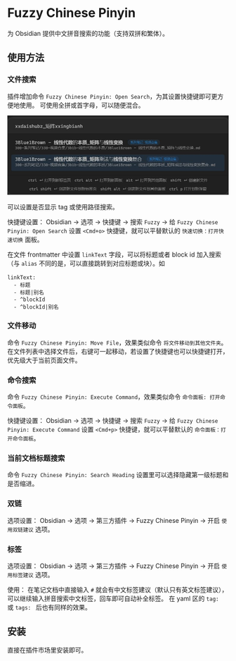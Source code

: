 # Fuzzy Chinese Pinyin

为 Obsidian 提供中文拼音搜索的功能（支持双拼和繁体）。

## 使用方法

### 文件搜索

插件增加命令 `Fuzzy Chinese Pinyin: Open Search`，为其设置快捷键即可更方便地使用。
可使用全拼或首字母，可以随便混合。

![](img/README.jpg)

可以设置是否显示 tag 或使用路径搜索。

快捷键设置：
Obsidian -> 选项 -> 快捷键 -> 搜索 `Fuzzy` -> 给 `Fuzzy Chinese Pinyin: Open Search` 设置 `<Cmd+o>` 快捷键，就可以平替默认的 `快速切换：打开快速切换` 面板。

在文件 frontmatter 中设置 `linkText` 字段，可以将标题或者 block id 加入搜索（与 `alias` 不同的是，可以直接跳转到对应标题或块）。如

```
linkText:
  - 标题
  - 标题|别名
  - ^blockId
  - ^blockId|别名
```

### 文件移动

命令 `Fuzzy Chinese Pinyin: Move File`，效果类似命令 `将文件移动到其他文件夹`。
在文件列表中选择文件后，右键可一起移动，若设置了快捷键也可以快捷键打开，优先级大于当前页面文件。

### 命令搜索

命令 `Fuzzy Chinese Pinyin: Execute Command`，效果类似命令 `命令面板: 打开命令面板`。

快捷键设置：
Obsidian -> 选项 -> 快捷键 -> 搜索 `Fuzzy` -> 给 `Fuzzy Chinese Pinyin: Execute Command` 设置 `<Cmd+p>` 快捷键，就可以平替默认的 `命令面板：打开命令面板`。

### 当前文档标题搜索

命令 `Fuzzy Chinese Pinyin: Search Heading`
设置里可以选择隐藏第一级标题和是否缩进。

### 双链

选项设置：
Obsidian -> 选项 -> 第三方插件 -> Fuzzy Chinese Pinyin -> 开启 `使用双链建议` 选项。

### 标签

选项设置：
Obsidian -> 选项 -> 第三方插件 -> Fuzzy Chinese Pinyin -> 开启 `使用标签建议` 选项。

使用：
在笔记文档中直接输入 `#` 就会有中文标签建议（默认只有英文标签建议），可以继续输入拼音搜索中文标签，回车即可自动补全标签。
在 yaml 区的 `tag: ` 或 `tags: ` 后也有同样的效果。

## 安装

直接在插件市场里安装即可。
